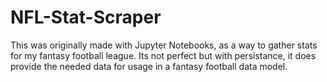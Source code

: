 ﻿# NFL-Stat-Scraper
This was originally made with Jupyter Notebooks, as a way to gather stats for my fantasy football league. Its not perfect but with persistance, it does provide the needed data for usage in a fantasy football data model. 
